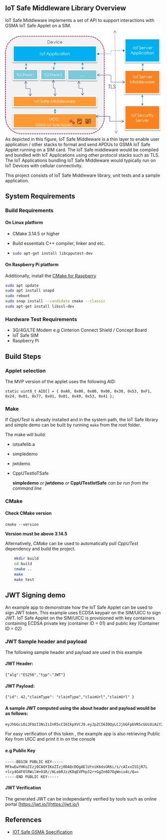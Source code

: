 ## IoT Safe Middleware Library Overview
IoT Safe Middleware implements a set of API to support interactions with GSMA IoT Safe Applet on a SIM.
![Overview](doc/middleware-overview.png)
As depicted in this figure, IoT Safe Middleware is a thin layer to enable user application / other stacks to format and send APDUs to GSMA IoT Safe Applet running on a SIM card. 
The IoT Safe middleware would be compiled and bundled with IoT Applications using other protocol stacks such as TLS.
The IoT Applications bundling IoT Safe Middleware would typically run on IoT Devices with cellular connectivity.

This project consists of IoT Safe Middleware library, unit tests and a sample application.

## System Requirements

### Build Requirements
#### On Linux platform

+ CMake 3.14.5 or higher

+ Build essentials C++ compiler, linker and etc.

+ ``` bash
  sudo apt-get install libcpputest-dev
  ```

#### On Raspberry Pi platform

Additionally, install the [CMake for Raspberry](https://snapcraft.io/install/cmake/raspbian)

```bash
sudo apt update
sudo apt install snapd
sudo reboot
sudo snap install --candidate cmake --classic
sudo apt-get install libssl-dev
```

### Hardware Test Requirements
+ 3G/4G/LTE Modem e.g Cinterion Connect Shield / Concept Board
+ IoT Safe SIM
+ Raspberry Pi 

## Build Steps

### Applet selection

The MVP version of the applet uses the following AID:
```
static uint8_t AID[] = { 0xA0, 0x00, 0x00, 0x00, 0x30, 0x53, 0xF1, 0x24, 0x01, 0x77, 0x01, 0x01, 0x49, 0x53, 0x41 };
```

### Make
If *CppUTest* is already installed and in the system path, the IoT Safe library and simple demo can be built by running ```make``` from the root folder.

The make will build:

- iotsafelib.a

- simpledemo

- jwtdemo 

- CppUTestIoTSafe

  **simpledemo** *or* **jwtdemo** *or* **CppUTestIotSafe** *can be run from the command line*

### CMake

#### Check CMake version

```cmake --version```

**Version must be above 3.14.5**

Alternatively, *CMake* can be used to automatically pull *CppUTest* dependency and build the project.
```bash
	mkdir build
	cd build
	cmake ..
	make
	make test
```


## JWT Signing demo
An example app to demonstrate how the IoT Safe Applet can be used to sign JWT token.
This example uses ECDSA keypair on the SIM/UICC to sign JWT. 
IoT Safe Applet on the  SIM/UICC is provisioned with key containers containing ECDSA private key (container ID = 01) and public key (Container ID = 02)
### JWT Sample header and payload
The following sample header and payload are used in this example
#### JWT Header:
```
{"alg":"ES256","typ":"JWT"}
```

#### JWT Payload:
```
{"id": 42,"claimType": "claimType","claimUrl","claimUrl" }
```

#### A sample JWT computed using the about header and payload would be as follows:
```
eyJhbGciOiJFUzI1NiIsInR5cCI6IkpXVCJ9.eyJpZCI6IDQyLCJjbGFpbVR5cGUiOiAiY2xhaW1UeXBlIiwiY2xhaW1VcmwiOiJjbGFpbVVybCIgfQ.wMG0sp7BfdGDjvW4nJPE6swwEE0b7UvPmMWiYwa71zuAMuDpRbQasgcz3lls0V0jLh7XjmfnFPahSRs0Eh3OUQ
```
For easy verification of this token , the example app is also retrieving Public Key from UICC and print it in on the console
#### e.g Public Key
```
-----BEGIN PUBLIC KEY-----
MFkwEwYHKoZIzj0CAQYIKoZIzj0DAQcDQgAElUtniK6dsGR6i/s/cAIxxISSjR7L
+lcy4O4FOlRWilW+O1R//HLobRJzzK8qEVPhp32r+GgZn8O7OgWoio4c/Q==
-----END PUBLIC KEY-----
```
#### JWT Verification
The generated JWT can be independantly verified by tools such as online portal [https://jwt.io/](https://jwt.io/)  

## References
+ [IOT Safe GSMA Specification](https://www.gsma.com/iot/iot-safe/)
